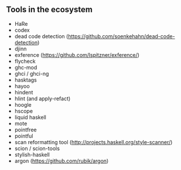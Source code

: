 ## Tools in the ecosystem

* HaRe
* codex
* dead code detection (https://github.com/soenkehahn/dead-code-detection)
* djinn 
* exference (https://github.com/lspitzner/exference/)
* flycheck
* ghc-mod
* ghci / ghci-ng
* hasktags
* hayoo
* hindent
* hlint (and apply-refact)
* hoogle
* hscope
* liquid haskell
* mote
* pointfree
* pointful
* scan reformatting tool (http://projects.haskell.org/style-scanner/)
* scion / scion-tools
* stylish-haskell
* argon (https://github.com/rubik/argon)
